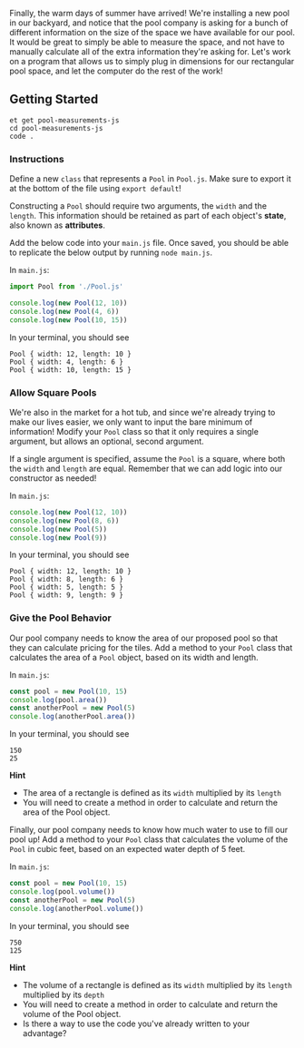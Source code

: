 Finally, the warm days of summer have arrived! We're installing a new pool in our backyard, and notice that the pool company is asking for a bunch of different information on the size of the space we have available for our pool. It would be great to simply be able to measure the space, and not have to manually calculate all of the extra information they're asking for. Let's work on a program that allows us to simply plug in dimensions for our rectangular pool space, and let the computer do the rest of the work!

## Getting Started

```no-highlight
et get pool-measurements-js
cd pool-measurements-js
code .
```

### Instructions

Define a new `class` that represents a `Pool` in `Pool.js`. Make sure to export it at the bottom of the file using `export default`!

Constructing a `Pool` should require two arguments, the `width` and the `length`. This information should be retained as part of each object's **state**, also known as **attributes**.

Add the below code into your `main.js` file. Once saved, you should be able to replicate the below output by running `node main.js`.

In `main.js`:

```javascript
import Pool from './Pool.js'

console.log(new Pool(12, 10))
console.log(new Pool(4, 6))
console.log(new Pool(10, 15))
```

In your terminal, you should see

```no-highlight
Pool { width: 12, length: 10 }
Pool { width: 4, length: 6 }
Pool { width: 10, length: 15 }
```

### Allow Square Pools

We're also in the market for a hot tub, and since we're already trying to make our lives easier, we only want to input the bare minimum of information! Modify your `Pool` class so that it only requires a single argument, but allows an optional, second argument.

If a single argument is specified, assume the `Pool` is a square, where both the `width` and `length` are equal. Remember that we can add logic into our constructor as needed!

In `main.js`:

```javascript
console.log(new Pool(12, 10))
console.log(new Pool(8, 6))
console.log(new Pool(5))
console.log(new Pool(9))
```

In your terminal, you should see

```no-highlight
Pool { width: 12, length: 10 }
Pool { width: 8, length: 6 }
Pool { width: 5, length: 5 }
Pool { width: 9, length: 9 }
```

### Give the Pool Behavior

Our pool company needs to know the area of our proposed pool so that they can calculate pricing for the tiles. Add a method to your `Pool` class that calculates the area of a `Pool` object, based on its width and length.

In `main.js`:

```javascript
const pool = new Pool(10, 15)
console.log(pool.area())
const anotherPool = new Pool(5)
console.log(anotherPool.area())
```

In your terminal, you should see

```no-highlight
150
25
```

**Hint**

- The area of a rectangle is defined as its `width` multiplied by its `length`
- You will need to create a method in order to calculate and return the area of the Pool object.

Finally, our pool company needs to know how much water to use to fill our pool up! Add a method to your `Pool` class that calculates the volume of the `Pool` in cubic feet, based on an expected water depth of 5 feet.

In `main.js`:

```javascript
const pool = new Pool(10, 15)
console.log(pool.volume())
const anotherPool = new Pool(5)
console.log(anotherPool.volume())
```

In your terminal, you should see

```no-highlight
750
125
```


**Hint**
- The volume of a rectangle is defined as its `width` multiplied by its `length` multiplied by its `depth`
- You will need to create a method in order to calculate and return the volume of the Pool object.
- Is there a way to use the code you've already written to your advantage? 
